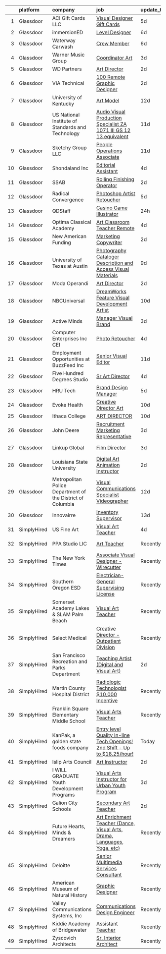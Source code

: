 

|    | platform    | company                                                    | job                                                                                                                                                                                                                                                                                                                                                                                                                                                                                                                                                                                                                                                                                                                                                                                                                                                                                            | update_time   | location                    |
|---:|:------------|:-----------------------------------------------------------|:-----------------------------------------------------------------------------------------------------------------------------------------------------------------------------------------------------------------------------------------------------------------------------------------------------------------------------------------------------------------------------------------------------------------------------------------------------------------------------------------------------------------------------------------------------------------------------------------------------------------------------------------------------------------------------------------------------------------------------------------------------------------------------------------------------------------------------------------------------------------------------------------------|:--------------|:----------------------------|
|  1 | Glassdoor   | ACI Gift Cards LLC                                         | [Visual Designer  Gift Cards](https://www.glassdoor.com/partner/jobListing.htm?pos=125&ao=1136043&s=58&guid=00000181c803d261a8858c4e490a7ec7&src=GD_JOB_AD&t=SR&vt=w&cs=1_fd05252e&cb=1656918103094&jobListingId=1007969185326&jrtk=3-0-1g7407kk4k25q801-1g7407kkhih5g800-abd596e8687bbb4f-)                                                                                                                                                                                                                                                                                                                                                                                                                                                                                                                                                                                                   | 5d            | Seattle, WA                 |
|  2 | Glassdoor   | immersionED                                                | [Level Designer](https://www.glassdoor.com/partner/jobListing.htm?pos=122&ao=1136043&s=58&guid=00000181c803d261a8858c4e490a7ec7&src=GD_JOB_AD&t=SR&vt=w&ea=1&cs=1_84f82166&cb=1656918103094&jobListingId=1007966373772&jrtk=3-0-1g7407kk4k25q801-1g7407kkhih5g800-04e7b09adbdedece-)                                                                                                                                                                                                                                                                                                                                                                                                                                                                                                                                                                                                           | 6d            | Remote                      |
|  3 | Glassdoor   | Waterway Carwash                                           | [Crew Member](https://www.glassdoor.com/partner/jobListing.htm?pos=114&ao=1136043&s=58&guid=00000181c803d261a8858c4e490a7ec7&src=GD_JOB_AD&t=SR&vt=w&cs=1_cd9aa277&cb=1656918103090&jobListingId=1007966698383&jrtk=3-0-1g7407kk4k25q801-1g7407kkhih5g800-4b9e84112ceffd5c-)                                                                                                                                                                                                                                                                                                                                                                                                                                                                                                                                                                                                                   | 6d            | Denver, CO                  |
|  4 | Glassdoor   | Warner Music Group                                         | [Coordinator  Art](https://www.glassdoor.com/partner/jobListing.htm?pos=128&ao=1136043&s=58&guid=00000181c803d261a8858c4e490a7ec7&src=GD_JOB_AD&t=SR&vt=w&cs=1_c586cfba&cb=1656918103095&jobListingId=1007972734595&jrtk=3-0-1g7407kk4k25q801-1g7407kkhih5g800-e34403790cf80010-)                                                                                                                                                                                                                                                                                                                                                                                                                                                                                                                                                                                                              | 3d            | Los Angeles, CA             |
|  5 | Glassdoor   | WD Partners                                                | [Art Director](https://www.glassdoor.com/partner/jobListing.htm?pos=117&ao=1136043&s=58&guid=00000181c803d261a8858c4e490a7ec7&src=GD_JOB_AD&t=SR&vt=w&cs=1_1a4f0df5&cb=1656918103091&jobListingId=1007978008796&jrtk=3-0-1g7407kk4k25q801-1g7407kkhih5g800-0d447373f62ed550-)                                                                                                                                                                                                                                                                                                                                                                                                                                                                                                                                                                                                                  | 2d            | Remote                      |
|  6 | Glassdoor   | VIA Technical                                              | [100  Remote   Graphic Designer](https://www.glassdoor.com/partner/jobListing.htm?pos=107&ao=1110586&s=58&guid=00000181c803d261a8858c4e490a7ec7&src=GD_JOB_AD&t=SR&vt=w&ea=1&cs=1_39f8407c&cb=1656918103090&jobListingId=1007977609384&cpc=9908D8D4413DBB8A&jrtk=3-0-1g7407kk4k25q801-1g7407kkhih5g800-f11fdb4e32eb3479--6NYlbfkN0DiMOjtWe4T5v3kAjl8_2bayrJS56UUlntEwXslP8cANY48OY_wSkTvA2xp4BkUxfdsxCOqPz6Yiv6H7HPPB0Z0O-sWdsLKIEA-Z4cJClXybfy6ZARUGYJqKe_tVhyouWmAQVx3ph5xII0Oy9xkINDbIOPgafojuQ3bePGwB-JGSTCmjcO0B6oUS3gaSYgHkUykM4XCVG5GxKHYbpT5f3uoblVYupsPryt_BeyqrkJGT9qjEUukj5tOmFiFC8nnD4VaPVmrrhlmegPIs5hZN_q9Exo2bVlDBhrozKFFiFz0NItm6WX23GFxo8j2Q48QKHUEA4MBKKrdqA2Q-KvXcITmz7qI3qaI-7qv7nyOJdiFKgcx0MRiTaPr1b81HF3vwU0J9LvvlV9TSY-Duhnw0xiMHhnSZAfPXL4j22O2C7lijyBUFWH-x1kfgREpF9XXJEl7QQcb3HlnbXWGbMIJgFYI7Er8KZvP5mE8WKInwekViXH9XBTGHdVK8c_aKKkAb-WX8LDiN_fZdA%3D%3D)          | 2d            | Remote                      |
|  7 | Glassdoor   | University of Kentucky                                     | [Art Model](https://www.glassdoor.com/partner/jobListing.htm?pos=112&ao=1136043&s=58&guid=00000181c803d261a8858c4e490a7ec7&src=GD_JOB_AD&t=SR&vt=w&cs=1_f7710240&cb=1656918103090&jobListingId=1007954421761&jrtk=3-0-1g7407kk4k25q801-1g7407kkhih5g800-cc06f49368322ac6-)                                                                                                                                                                                                                                                                                                                                                                                                                                                                                                                                                                                                                     | 12d           | Lexington, KY               |
|  8 | Glassdoor   | US National Institute of Standards and Technology          | [Audio Visual Production Specialist  ZA 1071 III  GS 12 13 equivalent ](https://www.glassdoor.com/partner/jobListing.htm?pos=130&ao=1136043&s=58&guid=00000181c803d261a8858c4e490a7ec7&src=GD_JOB_AD&t=SR&vt=w&cs=1_6785643e&cb=1656918103095&jobListingId=1007958046277&jrtk=3-0-1g7407kk4k25q801-1g7407kkhih5g800-701a81e740585ddd-)                                                                                                                                                                                                                                                                                                                                                                                                                                                                                                                                                         | 11d           | Gaithersburg, MD            |
|  9 | Glassdoor   | Sketchy Group LLC                                          | [People Operations Associate](https://www.glassdoor.com/partner/jobListing.htm?pos=120&ao=1136043&s=58&guid=00000181c803d261a8858c4e490a7ec7&src=GD_JOB_AD&t=SR&vt=w&cs=1_ec0fcb7c&cb=1656918103091&jobListingId=1007957026405&jrtk=3-0-1g7407kk4k25q801-1g7407kkhih5g800-605efcf76d4d120b-)                                                                                                                                                                                                                                                                                                                                                                                                                                                                                                                                                                                                   | 11d           | Remote                      |
| 10 | Glassdoor   | Shondaland Inc                                             | [Editorial Assistant](https://www.glassdoor.com/partner/jobListing.htm?pos=118&ao=1136043&s=58&guid=00000181c803d261a8858c4e490a7ec7&src=GD_JOB_AD&t=SR&vt=w&ea=1&cs=1_e6eb09e7&cb=1656918103091&jobListingId=1007971755650&jrtk=3-0-1g7407kk4k25q801-1g7407kkhih5g800-b71d41e7b14046a5-)                                                                                                                                                                                                                                                                                                                                                                                                                                                                                                                                                                                                      | 4d            | Los Angeles, CA             |
| 11 | Glassdoor   | SSAB                                                       | [Rolling   Finishing Operator](https://www.glassdoor.com/partner/jobListing.htm?pos=110&ao=1136043&s=58&guid=00000181c803d261a8858c4e490a7ec7&src=GD_JOB_AD&t=SR&vt=w&ea=1&cs=1_56575dfc&cb=1656918103090&jobListingId=1007977705307&jrtk=3-0-1g7407kk4k25q801-1g7407kkhih5g800-45d5d6c81410dea8-)                                                                                                                                                                                                                                                                                                                                                                                                                                                                                                                                                                                             | 2d            | Axis, AL                    |
| 12 | Glassdoor   | Radical Convergence                                        | [Photoshop Artist   Retoucher](https://www.glassdoor.com/partner/jobListing.htm?pos=111&ao=1136043&s=58&guid=00000181c803d261a8858c4e490a7ec7&src=GD_JOB_AD&t=SR&vt=w&ea=1&cs=1_dc808c41&cb=1656918103090&jobListingId=1007969111736&jrtk=3-0-1g7407kk4k25q801-1g7407kkhih5g800-d626d6a1b466c92e-)                                                                                                                                                                                                                                                                                                                                                                                                                                                                                                                                                                                             | 5d            | Herndon, VA                 |
| 13 | Glassdoor   | QDStaff                                                    | [Casino Game Illustrator](https://www.glassdoor.com/partner/jobListing.htm?pos=119&ao=1136043&s=58&guid=00000181c803d261a8858c4e490a7ec7&src=GD_JOB_AD&t=SR&vt=w&ea=1&cs=1_a96eddb3&cb=1656918103091&jobListingId=1007979465017&jrtk=3-0-1g7407kk4k25q801-1g7407kkhih5g800-7b5571057083f71e-)                                                                                                                                                                                                                                                                                                                                                                                                                                                                                                                                                                                                  | 24h           | Escondido, CA               |
| 14 | Glassdoor   | Optima Classical Academy                                   | [Art Classroom Teacher  Remote ](https://www.glassdoor.com/partner/jobListing.htm?pos=108&ao=1136043&s=58&guid=00000181c803d261a8858c4e490a7ec7&src=GD_JOB_AD&t=SR&vt=w&ea=1&cs=1_e359852d&cb=1656918103090&jobListingId=1007971078902&jrtk=3-0-1g7407kk4k25q801-1g7407kkhih5g800-aebddfabd6405ebd-)                                                                                                                                                                                                                                                                                                                                                                                                                                                                                                                                                                                           | 4d            | Remote                      |
| 15 | Glassdoor   | New American Funding                                       | [Marketing Copywriter](https://www.glassdoor.com/partner/jobListing.htm?pos=104&ao=1110586&s=58&guid=00000181c803d261a8858c4e490a7ec7&src=GD_JOB_AD&t=SR&vt=w&ea=1&cs=1_cf363da6&cb=1656918103090&jobListingId=1007977109350&cpc=2CAED5C921A5F994&jrtk=3-0-1g7407kk4k25q801-1g7407kkhih5g800-7964ae984ae00bbe--6NYlbfkN0C2BFb7Ub2YUp4strrym9V3pWtjyRKtgHKt_kMzkewmGGJEved23y_kY-GSZp2akmNPY1Ahw1bngQODYwb0xjxS7STtfCJajO9osLOt0KNWnHmlesmoxFVbjrGbnFhxkSImnfrOyyASlDfC0SgkEmKodQB1Q1QDJpqvLPRF2jU9nSlORdbsZa_jj3Czal5fcxVXzIeWbFK7XhPJsHHncb7oo6QU-Q3jhKEPWUQwNnqp-FI2BsFxpmhdo6jnUaBwdyJ9U9q-AXqqEectWoWARTBOH6NA6HoqsroEvgC_LwsIT1xdMYGu-IU-oH7XK9lniDP0sqmzFqoQ3obfxldNwk3eJhYDts4XwK42L6cPnomnCOlK1_flK26yR-d9fd1p0gFubBqLZ-n5NuAze-00E-wzNeYWaojcE0JMCoWNT9JYlEzhjUeOip6WtnDthjKma-VsJGAgTispe89xZhVHpYVjkh5TqbStgJeWM7oTqHWi033Js1UnqyaijX8pdaE_ZEw%3D)                                  | 2d            | Remote                      |
| 16 | Glassdoor   | University of Texas at Austin                              | [Photography Cataloger  Description and Access  Visual Materials](https://www.glassdoor.com/partner/jobListing.htm?pos=116&ao=1136043&s=58&guid=00000181c803d261a8858c4e490a7ec7&src=GD_JOB_AD&t=SR&vt=w&cs=1_6e6c2cb2&cb=1656918103090&jobListingId=1007962081292&jrtk=3-0-1g7407kk4k25q801-1g7407kkhih5g800-8167fdafd7f82c45-)                                                                                                                                                                                                                                                                                                                                                                                                                                                                                                                                                               | 9d            | Austin, TX                  |
| 17 | Glassdoor   | Moda Operandi                                              | [Art Director](https://www.glassdoor.com/partner/jobListing.htm?pos=129&ao=1136043&s=58&guid=00000181c803d261a8858c4e490a7ec7&src=GD_JOB_AD&t=SR&vt=w&ea=1&cs=1_d9b6581a&cb=1656918103095&jobListingId=1007977273987&jrtk=3-0-1g7407kk4k25q801-1g7407kkhih5g800-8b67dc7f7da7b613-)                                                                                                                                                                                                                                                                                                                                                                                                                                                                                                                                                                                                             | 2d            | New York, NY                |
| 18 | Glassdoor   | NBCUniversal                                               | [DreamWorks Feature   Visual Development Artist](https://www.glassdoor.com/partner/jobListing.htm?pos=109&ao=1136043&s=58&guid=00000181c803d261a8858c4e490a7ec7&src=GD_JOB_AD&t=SR&vt=w&cs=1_a5d9c75c&cb=1656918103090&jobListingId=1007960533817&jrtk=3-0-1g7407kk4k25q801-1g7407kkhih5g800-1a4cd5d29a29519f-)                                                                                                                                                                                                                                                                                                                                                                                                                                                                                                                                                                                | 10d           | Glendale, CA                |
| 19 | Glassdoor   | Active Minds                                               | [Manager  Visual Brand](https://www.glassdoor.com/partner/jobListing.htm?pos=101&ao=1110586&s=58&guid=00000181c803d261a8858c4e490a7ec7&src=GD_JOB_AD&t=SR&vt=w&ea=1&cs=1_f4360da0&cb=1656918103089&jobListingId=1007972920514&cpc=BAEB662971763A76&jrtk=3-0-1g7407kk4k25q801-1g7407kkhih5g800-39d4e1ee102f4a2a--6NYlbfkN0Ddku1uWDR4l7D1-_qzEE4SEoVy3WQmboZOuAT9Ygt2vAhedqVSYTVms-x_0FgPIP0SlvtooSR61r-TcvK8ct24wJVgB5XlsA0XCpcnPTeY8Ygx3j4aq4aZHoBeyZyiAymx9k5FwNBzQKMRJUHNwM0YTXzNmrRBxCQvLrBUWnlKue7naT-LnJYtiRDIbSK4j2CgpsJ4tVeEKCZkyZqYoBtmAPUB8b7pAjKbndBRe-Ra7a5D44fh_eNAbbFYu_xn5XAJVZNDbQ4TrlWEwIvdJA4W8aqI5hZW6mPwSMo5n9NB9dpWTRU3yy9tJPNiUFiSvmr_6oUV8UggflZO1DAVzK4Lh9PxAMo2OMjmiKYbb6lpaPVBVVIxIW4zJ6NC8gp9ummrBxJc6vuPcCX3ezXktjk62DIa8A7hALY_h9qoQhHo18fhcHJRP6T2ltJy36_0g0Hws24eQ0wLvNbp5LbDv3tjxfagE-XmwZYQMpl5HG-8HPj8jviaM2OAtBxhRmVT3tEcq-u_ILJAa74vxaH7OR7yZuyQpVr7Hpg%3D) | 3d            | Remote                      |
| 20 | Glassdoor   | Computer Enterprises  Inc   CEI                            | [Photo Retoucher](https://www.glassdoor.com/partner/jobListing.htm?pos=106&ao=1110586&s=58&guid=00000181c803d261a8858c4e490a7ec7&src=GD_JOB_AD&t=SR&vt=w&ea=1&cs=1_43f8603d&cb=1656918103090&jobListingId=1007970575633&cpc=FB7E4A1762AE5BEC&jrtk=3-0-1g7407kk4k25q801-1g7407kkhih5g800-fd2ce63f1f3c6254--6NYlbfkN0AVVnl_N3xmP3MApcGA3sr6MLnz8P423WWILI1WvbjE8Ry71v-lom9NKs8rBQiPPSf_WxkpkhMXr46JpzbvpGeDCoy04aq0pgQtrlgoJ2xHSCXZCG9KBqyBYSbz-ZjEppq-hU9GPHS7wgNrUPvW8biLo4SFb_mMsLl4O3hPLOUg9116B1IzVzFei4fyDcdENfFEWniVUGWsWev-HxfguMHtMnsNvHM2GkpWQ241wUmIvW6YosCed_0SA9kycyDQt77BP2m0h5vekVDwOQpJOcmXDiFqiFPmt_732ZJ1U5WFnoeJ0qspo2FAEHKwebVGsaJcWxJNVD_csWawMY5Isn38CBgNjlNIYwdTBDT16S8C4cVBjtj6x9IxbIVZt8ipaPD_UPKPvVM2Yn5gr7coyp2ZIJMoAx7_0T0CjnkGx1n1xs3JFLz81Mrqbm48VboAebW59rzPOeUjfBMCL2OXoDyhufMusjmuTI_0cbgmIc8m6Mioqh8VrDdjoXOb0OPzv8w%3D)                                       | 4d            | Reston, VA                  |
| 21 | Glassdoor   | Employment Opportunities at BuzzFeed  Inc                  | [Senior Visual Editor](https://www.glassdoor.com/partner/jobListing.htm?pos=113&ao=1136043&s=58&guid=00000181c803d261a8858c4e490a7ec7&src=GD_JOB_AD&t=SR&vt=w&cs=1_2da6f97f&cb=1656918103090&jobListingId=1007956938686&jrtk=3-0-1g7407kk4k25q801-1g7407kkhih5g800-0bfdd8ed55f95655-)                                                                                                                                                                                                                                                                                                                                                                                                                                                                                                                                                                                                          | 11d           | New York, NY                |
| 22 | Glassdoor   | Five Hundred Degrees Studio                                | [Sr Art Director](https://www.glassdoor.com/partner/jobListing.htm?pos=126&ao=1136043&s=58&guid=00000181c803d261a8858c4e490a7ec7&src=GD_JOB_AD&t=SR&vt=w&ea=1&cs=1_5a5f66eb&cb=1656918103095&jobListingId=1007972058213&jrtk=3-0-1g7407kk4k25q801-1g7407kkhih5g800-6cdc3c26d32871c5-)                                                                                                                                                                                                                                                                                                                                                                                                                                                                                                                                                                                                          | 4d            | Remote                      |
| 23 | Glassdoor   | HRU Tech                                                   | [Brand Design Manager](https://www.glassdoor.com/partner/jobListing.htm?pos=105&ao=1110586&s=58&guid=00000181c803d261a8858c4e490a7ec7&src=GD_JOB_AD&t=SR&vt=w&ea=1&cs=1_ef4a91ee&cb=1656918103090&jobListingId=1007968473323&cpc=0C139D4CAD5A6DB2&jrtk=3-0-1g7407kk4k25q801-1g7407kkhih5g800-42459e7cfe654c35--6NYlbfkN0AJtgjjiuVXxFvvj_5n2MdGVIOerKP3hw4eeVvVwUUGPgcEDQA260vjy20zxAOTN_X7Sheaxr2HwrdSEjxnDu2KI17Z8CkBXHrfKi8Xlwn2NIoJrFoh7etOMtU4A58MU6mWnhVdU_bWgbm8EuHK2Pz7HH6WA6wmgdkpftE_U6_ervTGL-VMt88MJhqRv7gZU6Pb3gF8kQShxPzTDK_gvz9z5JU9397C629U-xqfz4cLt0b827lSj2nSqhxs0t-EcxlqCunxzyRmWaAc9xzZnZ_1ls4Buf37zAKHzra5zfvfANfW9J4ZdK6qLBZiFagkttkwLOwE4Y6PN03osnByqdKMXARtQVwB09AizyDIRZr_eqNqQ8J3iyha5XC76EU_nUCwPa9yL2wYI8gfpHCQGVibjmLixCsj5FVSBiG3JF8SYzA6jMvVE1RUUDXGheQfaV6guA6aRYjE7BA9P5hjEjJJWvAHpGaPqC_L5uPcQFiPCVQHsENxukJfLtwaCu8kDRSwa7mLALleQg%3D%3D)                    | 5d            | Remote                      |
| 24 | Glassdoor   | Evoke Health                                               | [Creative Director  Art](https://www.glassdoor.com/partner/jobListing.htm?pos=121&ao=1136043&s=58&guid=00000181c803d261a8858c4e490a7ec7&src=GD_JOB_AD&t=SR&vt=w&cs=1_ec553b7c&cb=1656918103091&jobListingId=1007959826374&jrtk=3-0-1g7407kk4k25q801-1g7407kkhih5g800-631633e7f26790e7-)                                                                                                                                                                                                                                                                                                                                                                                                                                                                                                                                                                                                        | 10d           | New York, NY                |
| 25 | Glassdoor   | Ithaca College                                             | [ART DIRECTOR](https://www.glassdoor.com/partner/jobListing.htm?pos=103&ao=1110586&s=58&guid=00000181c803d261a8858c4e490a7ec7&src=GD_JOB_AD&t=SR&vt=w&ea=1&cs=1_eb2991d5&cb=1656918103089&jobListingId=1007960232549&cpc=F41FEAB56D215062&jrtk=3-0-1g7407kk4k25q801-1g7407kkhih5g800-995da69aa45f37b8--6NYlbfkN0B8WAW5-vAWbnYnrcksxMAJIpL_4jfcfaqlwvAlvV1X-IXaUo764PPRoi1Qomm7lenZ6ejeUC7UX25YjHOnZksljrbmaHT7VtRpiephN2Y26vO5Ja8ePxLDWZHmmLpUj_95sAlpltQ7XPlgFCxYv9uHsAt80vcGYOUl0CMD4oD5M-YljxeafxI7yMsf1M7Mb7a4eLwvAlyw31fNRHWsd4pho2sZDxpN0bTM6j1gIjqVI9TZDtQxrzzjdLjPNjUI3vqkR94QgAMujBnxsXLae2jiDEKANWF_AxGvazOcL5Z5_m2mEhYAInq-HGQwhVo6toKMzdpurGGO-DvBQ6whTAijsu_3ilbjDpXTVqSjWOXMwcMvC666J3zaKe5VokALEi6fmyEkMp20BHJDflApApYDg7KKmjbPIDsEoPJIfKja1VZLWPj5zjECCP9k62QmG3CgEHwWUNeJeHPABhixKbVVxQrBCeZHJLY4YP1eqa5ALQ%3D%3D)                                                            | 10d           | Remote                      |
| 26 | Glassdoor   | John Deere                                                 | [Recruitment Marketing Representative](https://www.glassdoor.com/partner/jobListing.htm?pos=123&ao=1136043&s=58&guid=00000181c803d261a8858c4e490a7ec7&src=GD_JOB_AD&t=SR&vt=w&cs=1_cc40d36b&cb=1656918103094&jobListingId=1007973082050&jrtk=3-0-1g7407kk4k25q801-1g7407kkhih5g800-bfad647eba62d63b-)                                                                                                                                                                                                                                                                                                                                                                                                                                                                                                                                                                                          | 3d            | Moline, IL                  |
| 27 | Glassdoor   | Linkup Global                                              | [Film Director](https://www.glassdoor.com/partner/jobListing.htm?pos=127&ao=1136043&s=58&guid=00000181c803d261a8858c4e490a7ec7&src=GD_JOB_AD&t=SR&vt=w&ea=1&cs=1_bee1bcb1&cb=1656918103095&jobListingId=1007974799601&jrtk=3-0-1g7407kk4k25q801-1g7407kkhih5g800-1192a2530c3536e5-)                                                                                                                                                                                                                                                                                                                                                                                                                                                                                                                                                                                                            | 3d            | Los Angeles, CA             |
| 28 | Glassdoor   | Louisiana State University                                 | [Digital Art   Animation Instructor](https://www.glassdoor.com/partner/jobListing.htm?pos=124&ao=1136043&s=58&guid=00000181c803d261a8858c4e490a7ec7&src=GD_JOB_AD&t=SR&vt=w&cs=1_99b7aa3e&cb=1656918103094&jobListingId=1007977790670&jrtk=3-0-1g7407kk4k25q801-1g7407kkhih5g800-ad286fe0b183f873-)                                                                                                                                                                                                                                                                                                                                                                                                                                                                                                                                                                                            | 2d            | Baton Rouge, LA             |
| 29 | Glassdoor   | Metropolitan Police Department of the District of Columbia | [Visual Communications Specialist  Videographer ](https://www.glassdoor.com/partner/jobListing.htm?pos=102&ao=1110586&s=58&guid=00000181c803d261a8858c4e490a7ec7&src=GD_JOB_AD&t=SR&vt=w&cs=1_ee38dd81&cb=1656918103089&jobListingId=1007954349513&cpc=1160948BCBA38B5B&jrtk=3-0-1g7407kk4k25q801-1g7407kkhih5g800-f2eed6bc41ed18ba--6NYlbfkN0BOVamdsQku62o1D0yIVX29JAT9ev9SmoOsyiopcidmkotB7YhjV3uFAjBGi1s2zFo_tty9nzjFwNg9L5rOJkwHCIWtb4qBToqrQ1b-E00AHUW9PAljPSYLIQfKvDJ2AqVKWtN337SOdVyfcrgqkwH2nPFfS377uHotbp3hQErycOwzQ9itOL7RLn0peZk73fZKTH0r4DCbM4xPmzmIKBSnfGi7SCwkGsR3TCG1f35QL1e_LqdK3uV5vvB3jRiDMCxqD11fWuC3xEUk51l2oS4bTr_9In1gnXkmlhaGv654MSDsODAigaO9-kc9VFN8uAyfx7F1AbZc3pETm0-18o5280Gg4l74Crkku5UcvhGuqQXL2DQGygGanfaRyMNsjKLy0Lv5p3xf_1pPUBqIpMa-mojS9EIfvwzYWNL_b682aQClvH0aE7MNHxt1oCjlD6u-Q83Q__yGpA%3D%3D)                                                              | 12d           | Washington, DC              |
| 30 | Glassdoor   | Innovairre                                                 | [Inventory Supervisor](https://www.glassdoor.com/partner/jobListing.htm?pos=115&ao=1136043&s=58&guid=00000181c803d261a8858c4e490a7ec7&src=GD_JOB_AD&t=SR&vt=w&ea=1&cs=1_70c10195&cb=1656918103090&jobListingId=1007952600702&jrtk=3-0-1g7407kk4k25q801-1g7407kkhih5g800-929e02b0ad30066b-)                                                                                                                                                                                                                                                                                                                                                                                                                                                                                                                                                                                                     | 13d           | Remote                      |
| 31 | SimplyHired | US Fine Art                                                | [Visual Art Teacher](https://www.simplyhired.com/job/2RvnZ-UoJ1myHWq3_oBH1glLk2i_I6yxgHbYhR9cyjfDrEiseURu8Q?q=visual+art)                                                                                                                                                                                                                                                                                                                                                                                                                                                                                                                                                                                                                                                                                                                                                                      | 4d            | Temple City, CA             |
| 32 | SimplyHired | PPA Studio LIC                                             | [Art Teacher](https://www.simplyhired.com/job/M8ql5LsufuWbmx9v1Nxoi7Yw3dncC--acMvlXpbMhrWKxnz3ZzxtYQ?q=visual+art)                                                                                                                                                                                                                                                                                                                                                                                                                                                                                                                                                                                                                                                                                                                                                                             | Recently      | Long Island City, NY        |
| 33 | SimplyHired | The New York Times                                         | [Associate Visual Designer - Wirecutter](https://www.simplyhired.com/job/sOb4Nj_fjyz6dQsPqvhTsUv-M99EUb-Kib2R_dOZHDNFN4p-HKsS-Q?q=visual+art)                                                                                                                                                                                                                                                                                                                                                                                                                                                                                                                                                                                                                                                                                                                                                  | Recently      | New York, NY                |
| 34 | SimplyHired | Southern Oregon ESD                                        | [Electrician- General Supervising License](https://www.simplyhired.com/job/iRbBQz5xsVg6jd0HvEgNroc6TslXP3Ww-ifxhyizmNPK541tgGrpKw?q=visual+art)                                                                                                                                                                                                                                                                                                                                                                                                                                                                                                                                                                                                                                                                                                                                                | Recently      | Klamath Falls, OR           |
| 35 | SimplyHired | Somerset Academy Lakes & SLAM Palm Beach                   | [Visual Art Teacher](https://www.simplyhired.com/job/avfQXA_V4bNz2O3NglQWS_v3MptpjZsZuMgvsvYVpf1VzjyFQjRWKw?q=visual+art)                                                                                                                                                                                                                                                                                                                                                                                                                                                                                                                                                                                                                                                                                                                                                                      | Recently      | West Palm Beach, FL         |
| 36 | SimplyHired | Select Medical                                             | [Creative Director - Outpatient Division](https://www.simplyhired.com/job/CCJKwX5XkXM6AwpLtPnDSTzZ0vBuJpyxMO4QIPy10sC9A4-jIyx8Zw?q=visual+art)                                                                                                                                                                                                                                                                                                                                                                                                                                                                                                                                                                                                                                                                                                                                                 | Recently      | Mechanicsburg, PA           |
| 37 | SimplyHired | San Francisco Recreation and Parks Department              | [Teaching Artist (Digital and Visual Art)](https://www.simplyhired.com/job/VCvlX0Zkab5BrrQ_Z_mkCgJTDbmfg2QqsUewxCboB_JFJMv0yHRGHQ?q=visual+art)                                                                                                                                                                                                                                                                                                                                                                                                                                                                                                                                                                                                                                                                                                                                                | 2d            | San Francisco, CA           |
| 38 | SimplyHired | Martin County Hospital District                            | [Radiologic Technologist $10,000 Incentive](https://www.simplyhired.com/job/SxpQufAlA_drdvgaCZ28TlbTwRCh3xEiizIAvW6N0f5-5H2bUWzU2Q?q=visual+art)                                                                                                                                                                                                                                                                                                                                                                                                                                                                                                                                                                                                                                                                                                                                               | Recently      | Big Spring, TX              |
| 39 | SimplyHired | Franklin Square Elementary Middle School                   | [Visual Arts Teacher](https://www.simplyhired.com/job/FqgOza9R850ZDe41dJ51XT399qqFx9g9RRuhgSTb6tC-oXdDijj2FQ?q=visual+art)                                                                                                                                                                                                                                                                                                                                                                                                                                                                                                                                                                                                                                                                                                                                                                     | Recently      | Baltimore, MD               |
| 40 | SimplyHired | KanPak, a golden state foods company                       | [Entry level Quality In-line Tech Openings! 2nd Shift - Up to $18.25/hour!](https://www.simplyhired.com/job/rMYrbULIky6enGsoTpBZQp1DvhVa7S3hSc2TdmFUo8pDD84KJ6VIWw?q=visual+art)                                                                                                                                                                                                                                                                                                                                                                                                                                                                                                                                                                                                                                                                                                               | Today         | Penn Yan, NY                |
| 41 | SimplyHired | Islip Arts Council                                         | [Art Instructor](https://www.simplyhired.com/job/L0FTd10CywQ-sdUYvP5fgpfeqQ_O-53U0kCEBgr25O9rBM7oaniBGw?q=visual+art)                                                                                                                                                                                                                                                                                                                                                                                                                                                                                                                                                                                                                                                                                                                                                                          | 2d            | Bay Shore, NY               |
| 42 | SimplyHired | I WILL GRADUATE Youth Development Programs                 | [Visual Arts Instructor for Urban Youth Program](https://www.simplyhired.com/job/9Ln__dKTWdsknKubb4h3QdvQ4moRGQKCYZSkUtlI368H8SEoiwpWXw?q=visual+art)                                                                                                                                                                                                                                                                                                                                                                                                                                                                                                                                                                                                                                                                                                                                          | 3d            | New York, NY                |
| 43 | SimplyHired | Galion City Schools                                        | [Secondary Art Teacher](https://www.simplyhired.com/job/3z0qaGOdQlbDgIePFreQUg5SVudfTt9TC6a3R_Wobuwe_TmKToF2mw?q=visual+art)                                                                                                                                                                                                                                                                                                                                                                                                                                                                                                                                                                                                                                                                                                                                                                   | 2d            | Galion, OH                  |
| 44 | SimplyHired | Future Hearts, Minds & Dreamers                            | [Art Enrichment Teacher (Dance, Visual Arts, Drama, Languages, Yoga, etc)](https://www.simplyhired.com/job/EzjE0MtSRGdqBG9W8DrZ9CXqZ3E6xHbGVe6pXXSQdnHRmrdiF4cYJA?q=visual+art)                                                                                                                                                                                                                                                                                                                                                                                                                                                                                                                                                                                                                                                                                                                | Recently      | Greensboro, NC +7 locations |
| 45 | SimplyHired | Deloitte                                                   | [Senior Multimedia Services Consultant](https://www.simplyhired.com/job/UyL0nY1gPyuykAvhse7ow5PO7mkIiz-oxY6Sjrk46t9xCULJts96hA?q=visual+art)                                                                                                                                                                                                                                                                                                                                                                                                                                                                                                                                                                                                                                                                                                                                                   | Recently      | Lake Mary, FL               |
| 46 | SimplyHired | American Museum of Natural History                         | [Graphic Designer](https://www.simplyhired.com/job/vkKLBebTbfxx8HSJv1MZwutxBGPSaMqRt2qVSdQi1UPpsGdHIKiK4w?q=visual+art)                                                                                                                                                                                                                                                                                                                                                                                                                                                                                                                                                                                                                                                                                                                                                                        | Recently      | New York, NY                |
| 47 | SimplyHired | Valley Communications Systems, Inc                         | [Communications Design Engineer](https://www.simplyhired.com/job/AUo7E07w2klkxUe_MpJEXKAe3q6D53g2ij9loL_ldPaRLYQDHOrlRg?q=visual+art)                                                                                                                                                                                                                                                                                                                                                                                                                                                                                                                                                                                                                                                                                                                                                          | Recently      | Chicopee, MA                |
| 48 | SimplyHired | Kiddie Academy of Bridgewater                              | [Assistant Teacher](https://www.simplyhired.com/job/vARPK6YtgeaH25gtXwIrQ8TFAhHvW19E9Cf9IyC0NUJWL70AbmXJ8g?q=visual+art)                                                                                                                                                                                                                                                                                                                                                                                                                                                                                                                                                                                                                                                                                                                                                                       | Recently      | Bridgewater, NJ             |
| 49 | SimplyHired | Zyscovich Architects                                       | [Sr. Interior Architect](https://www.simplyhired.com/job/T7oet47aCOFHKQsEghPBtusux2cJdi0zmkul-G67QosaeOLXQtvx5Q?q=visual+art)                                                                                                                                                                                                                                                                                                                                                                                                                                                                                                                                                                                                                                                                                                                                                                  | Recently      | Miami, FL                   |